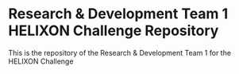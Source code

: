 # Research & Development Team 1 HELIXON Challenge Repository
This is the repository of the Research & Development Team 1 for the HELIXON Challenge
